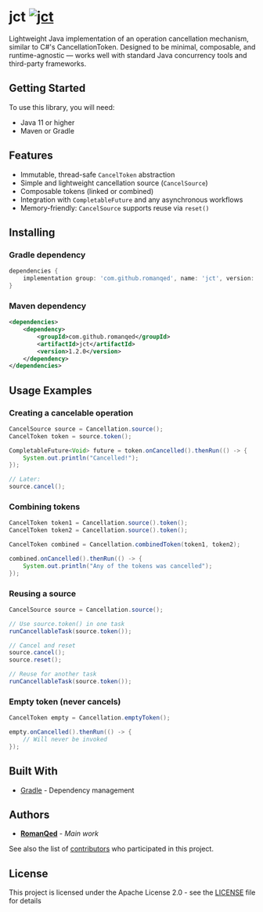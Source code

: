 # jct [![jct](https://img.shields.io/maven-central/v/com.github.romanqed/jct?strategy=releaseProperty&style=for-the-badge&label=jct&color=blue)](https://repo1.maven.org/maven2/com/github/romanqed/jct)

Lightweight Java implementation of an operation cancellation mechanism, similar to C#'s CancellationToken.
Designed to be minimal, composable, and runtime-agnostic — works well with standard Java concurrency tools and third-party frameworks.

## Getting Started

To use this library, you will need:

* Java 11 or higher
* Maven or Gradle

## Features

* Immutable, thread-safe `CancelToken` abstraction
* Simple and lightweight cancellation source (`CancelSource`)
* Composable tokens (linked or combined)
* Integration with `CompletableFuture` and any asynchronous workflows
* Memory-friendly: `CancelSource` supports reuse via `reset()`

## Installing

### Gradle dependency

```groovy
dependencies {
    implementation group: 'com.github.romanqed', name: 'jct', version: '1.2.0'
}
```

### Maven dependency

```xml
<dependencies>
    <dependency>
        <groupId>com.github.romanqed</groupId>
        <artifactId>jct</artifactId>
        <version>1.2.0</version>
    </dependency>
</dependencies>
```

## Usage Examples

### Creating a cancelable operation

```java
CancelSource source = Cancellation.source();
CancelToken token = source.token();

CompletableFuture<Void> future = token.onCancelled().thenRun(() -> {
    System.out.println("Cancelled!");
});

// Later:
source.cancel();
```

### Combining tokens

```java
CancelToken token1 = Cancellation.source().token();
CancelToken token2 = Cancellation.source().token();

CancelToken combined = Cancellation.combinedToken(token1, token2);

combined.onCancelled().thenRun(() -> {
    System.out.println("Any of the tokens was cancelled");
});
```

### Reusing a source

```java
CancelSource source = Cancellation.source();

// Use source.token() in one task
runCancellableTask(source.token());

// Cancel and reset
source.cancel();
source.reset();

// Reuse for another task
runCancellableTask(source.token());
```

### Empty token (never cancels)

```java
CancelToken empty = Cancellation.emptyToken();

empty.onCancelled().thenRun(() -> {
    // Will never be invoked
});
```

## Built With

* [Gradle](https://gradle.org) - Dependency management

## Authors

* **[RomanQed](https://github.com/RomanQed)** - *Main work*

See also the list of [contributors](https://github.com/RomanQed/jfunc/contributors)
who participated in this project.

## License

This project is licensed under the Apache License 2.0 - see the [LICENSE](LICENSE) file for details
